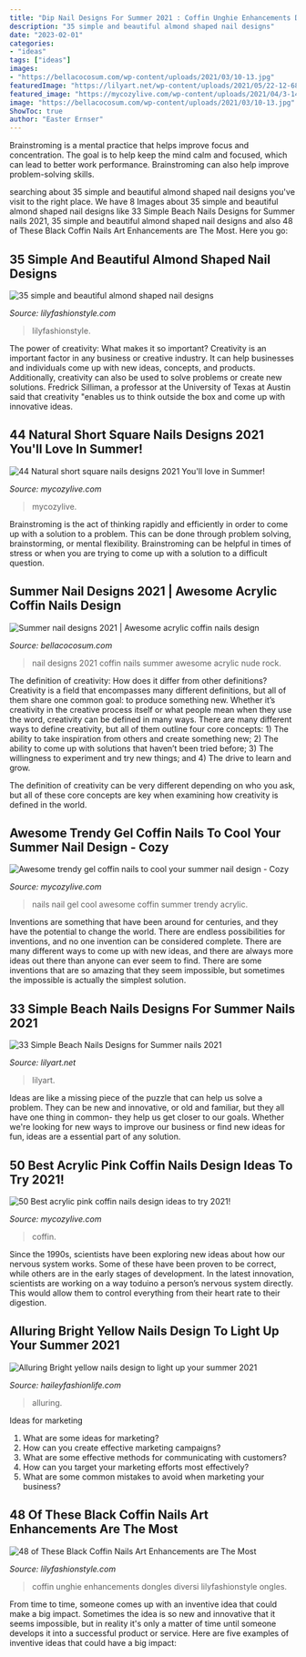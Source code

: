 ```yaml
---
title: "Dip Nail Designs For Summer 2021 : Coffin Unghie Enhancements Dongles Diversi Lilyfashionstyle Ongles"
description: "35 simple and beautiful almond shaped nail designs"
date: "2023-02-01"
categories:
- "ideas"
tags: ["ideas"]
images:
- "https://bellacocosum.com/wp-content/uploads/2021/03/10-13.jpg"
featuredImage: "https://lilyart.net/wp-content/uploads/2021/05/22-12-683x1024.jpg"
featured_image: "https://mycozylive.com/wp-content/uploads/2021/04/3-14-768x1152.jpg"
image: "https://bellacocosum.com/wp-content/uploads/2021/03/10-13.jpg"
ShowToc: true
author: "Easter Ernser"
---
```



Brainstroming is a mental practice that helps improve focus and concentration. The goal is to help keep the mind calm and focused, which can lead to better work performance. Brainstroming can also help improve problem-solving skills.

	

		
searching about 35 simple and beautiful almond shaped nail designs you've visit to the right place. We have 8 Images about 35 simple and beautiful almond shaped nail designs like 33 Simple Beach Nails Designs for Summer nails 2021, 35 simple and beautiful almond shaped nail designs and also 48 of These Black Coffin Nails Art Enhancements are The Most. Here you go:
		
    
## 35 Simple And Beautiful Almond Shaped Nail Designs

<img loading=lazy src="https://lilyfashionstyle.com/wp-content/uploads/2021/04/33-4-768x1152.jpg" onerror="this.onerror=null;this.src='https://tse2.mm.bing.net/th?id=OIP.H3NJWsZhmjR1LTr5k5yDQQHaLH&amp;pid=15.1';" alt="35 simple and beautiful almond shaped nail designs">

_Source: lilyfashionstyle.com_

>lilyfashionstyle. 

	

The power of creativity: What makes it so important?
Creativity is an important factor in any business or creative industry. It can help businesses and individuals come up with new ideas, concepts, and products. Additionally, creativity can also be used to solve problems or create new solutions. Fredrick Silliman, a professor at the University of Texas at Austin said that creativity "enables us to think outside the box and come up with innovative ideas.

    
## 44 Natural Short Square Nails Designs 2021 You&#039;ll Love In Summer!

<img loading=lazy src="https://mycozylive.com/wp-content/uploads/2021/04/3-14-768x1152.jpg" onerror="this.onerror=null;this.src='https://tse4.mm.bing.net/th?id=OIP.8MukX7QCz-WzameIetLaWAHaLH&amp;pid=15.1';" alt="44 Natural short square nails designs 2021 You&#039;ll love in Summer!">

_Source: mycozylive.com_

>mycozylive. 

	

Brainstroming is the act of thinking rapidly and efficiently in order to come up with a solution to a problem. This can be done through problem solving, brainstorming, or mental flexibility. Brainstroming can be helpful in times of stress or when you are trying to come up with a solution to a difficult question.

    
## Summer Nail Designs 2021 | Awesome Acrylic Coffin Nails Design

<img loading=lazy src="https://bellacocosum.com/wp-content/uploads/2021/03/10-13.jpg" onerror="this.onerror=null;this.src='https://tse2.mm.bing.net/th?id=OIP.dvkFCVQRCRVUDEv4rAYRUgHaIh&amp;pid=15.1';" alt="Summer nail designs 2021 | Awesome acrylic coffin nails design">

_Source: bellacocosum.com_

>nail designs 2021 coffin nails summer awesome acrylic nude rock. 

	

The definition of creativity: How does it differ from other definitions?
Creativity is a field that encompasses many different definitions, but all of them share one common goal: to produce something new. Whether it’s creativity in the creative process itself or what people mean when they use the word, creativity can be defined in many ways. 
There are many different ways to define creativity, but all of them outline four core concepts: 1) The ability to take inspiration from others and create something new; 2) The ability to come up with solutions that haven’t been tried before; 3) The willingness to experiment and try new things; and 4) The drive to learn and grow. 

The definition of creativity can be very different depending on who you ask, but all of these core concepts are key when examining how creativity is defined in the world.

    
## Awesome Trendy Gel Coffin Nails To Cool Your Summer Nail Design - Cozy

<img loading=lazy src="https://mycozylive.com/wp-content/uploads/2020/08/27.jpg" onerror="this.onerror=null;this.src='https://tse1.mm.bing.net/th?id=OIP.TrUCFjiEamLXUeharEuGjQHaJ3&amp;pid=15.1';" alt="Awesome trendy gel coffin nails to cool your summer nail design - Cozy">

_Source: mycozylive.com_

>nails nail gel cool awesome coffin summer trendy acrylic. 

	

Inventions are something that have been around for centuries, and they have the potential to change the world. There are endless possibilities for inventions, and no one invention can be considered complete. There are many different ways to come up with new ideas, and there are always more ideas out there than anyone can ever seem to find. There are some inventions that are so amazing that they seem impossible, but sometimes the impossible is actually the simplest solution.

    
## 33 Simple Beach Nails Designs For Summer Nails 2021

<img loading=lazy src="https://lilyart.net/wp-content/uploads/2021/05/22-12-683x1024.jpg" onerror="this.onerror=null;this.src='https://tse1.mm.bing.net/th?id=OIP.ul7hJ84x2mfy4lpl4gpcdAHaLG&amp;pid=15.1';" alt="33 Simple Beach Nails Designs for Summer nails 2021">

_Source: lilyart.net_

>lilyart. 

	

Ideas are like a missing piece of the puzzle that can help us solve a problem. They can be new and innovative, or old and familiar, but they all have one thing in common- they help us get closer to our goals. Whether we're looking for new ways to improve our business or find new ideas for fun, ideas are a essential part of any solution.

    
## 50 Best Acrylic Pink Coffin Nails Design Ideas To Try 2021!

<img loading=lazy src="https://mycozylive.com/wp-content/uploads/2021/04/21-11-768x1152.jpg" onerror="this.onerror=null;this.src='https://tse1.mm.bing.net/th?id=OIP.8AV1wsY5puq_B4eA6c-trQHaLH&amp;pid=15.1';" alt="50 Best acrylic pink coffin nails design ideas to try 2021!">

_Source: mycozylive.com_

>coffin. 

	

Since the 1990s, scientists have been exploring new ideas about how our nervous system works. Some of these have been proven to be correct, while others are in the early stages of development. In the latest innovation, scientists are working on a way toduino a person’s nervous system directly. This would allow them to control everything from their heart rate to their digestion.

    
## Alluring Bright Yellow Nails Design To Light Up Your Summer 2021

<img loading=lazy src="https://haileyfashionlife.com/wp-content/uploads/2021/03/4-4.jpg" onerror="this.onerror=null;this.src='https://tse4.mm.bing.net/th?id=OIP.h_X9AQ37IlCPque8d2rOIAHaKx&amp;pid=15.1';" alt="Alluring Bright yellow nails design to light up your summer 2021">

_Source: haileyfashionlife.com_

>alluring. 

	

Ideas for marketing
1. What are some ideas for marketing? 
2. How can you create effective marketing campaigns? 
3. What are some effective methods for communicating with customers? 
4. How can you target your marketing efforts most effectively? 
5. What are some common mistakes to avoid when marketing your business?

    
## 48 Of These Black Coffin Nails Art Enhancements Are The Most

<img loading=lazy src="https://lilyfashionstyle.com/wp-content/uploads/2020/03/47.jpg" onerror="this.onerror=null;this.src='https://tse2.mm.bing.net/th?id=OIP.1eC8rJ4ZOGQ48g8czPWKSwHaKw&amp;pid=15.1';" alt="48 of These Black Coffin Nails Art Enhancements are The Most">

_Source: lilyfashionstyle.com_

>coffin unghie enhancements dongles diversi lilyfashionstyle ongles. 

	

From time to time, someone comes up with an inventive idea that could make a big impact. Sometimes the idea is so new and innovative that it seems impossible, but in reality it's only a matter of time until someone develops it into a successful product or service. Here are five examples of inventive ideas that could have a big impact: 

